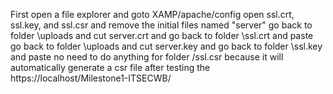 First open a file explorer and goto XAMP/apache/config
open ssl.crt, ssl.key, and ssl.csr
and remove the initial files named "server"
go back to folder \uploads and cut server.crt and go back to folder \ssl.crt and paste
go back to folder \uploads and cut server.key and go back to folder \ssl.key and paste
no need to do anything for folder /ssl.csr because it will automatically generate a csr file after testing the https://localhost/Milestone1-ITSECWB/